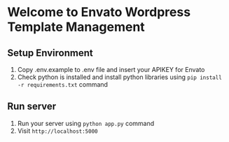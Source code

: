 # Welcome to Envato Wordpress Template Management

## Setup Environment
1. Copy .env.example to .env file and insert your APIKEY for Envato
2. Check python is installed and install python libraries using `pip install -r requirements.txt` command

## Run server
1. Run your server using `python app.py` command
2. Visit `http://localhost:5000`